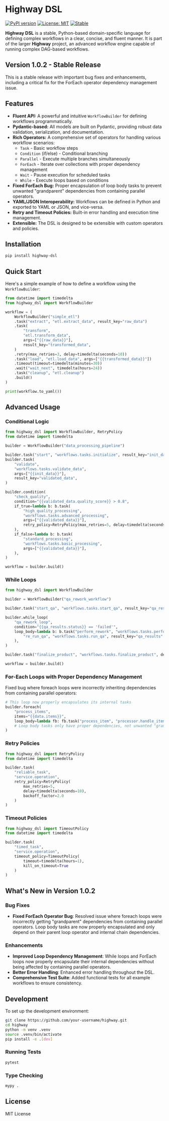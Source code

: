 # Highway DSL

[![PyPI version](https://badge.fury.io/py/highway-dsl.svg)](https://badge.fury.io/py/highway-dsl)
[![License: MIT](https://img.shields.io/badge/License-MIT-yellow.svg)](https://opensource.org/licenses/MIT)
[![Stable](https://img.shields.io/badge/Status-Stable-brightgreen)](https://pypi.org/project/highway-dsl/)

**Highway DSL** is a stable, Python-based domain-specific language for defining complex workflows in a clear, concise, and fluent manner. It is part of the larger **Highway** project, an advanced workflow engine capable of running complex DAG-based workflows.

## Version 1.0.2 - Stable Release

This is a stable release with important bug fixes and enhancements, including a critical fix for the ForEach operator dependency management issue.

## Features

*   **Fluent API:** A powerful and intuitive `WorkflowBuilder` for defining workflows programmatically.
*   **Pydantic-based:** All models are built on Pydantic, providing robust data validation, serialization, and documentation.
*   **Rich Operators:** A comprehensive set of operators for handling various workflow scenarios:
    *   `Task` - Basic workflow steps
    *   `Condition` (if/else) - Conditional branching
    *   `Parallel` - Execute multiple branches simultaneously 
    *   `ForEach` - Iterate over collections with proper dependency management
    *   `Wait` - Pause execution for scheduled tasks
    *   `While` - Execute loops based on conditions
*   **Fixed ForEach Bug:** Proper encapsulation of loop body tasks to prevent unwanted "grandparent" dependencies from containing parallel operators.
*   **YAML/JSON Interoperability:** Workflows can be defined in Python and exported to YAML or JSON, and vice-versa.
*   **Retry and Timeout Policies:** Built-in error handling and execution time management.
*   **Extensible:** The DSL is designed to be extensible with custom operators and policies.

## Installation

```bash
pip install highway-dsl
```

## Quick Start

Here's a simple example of how to define a workflow using the `WorkflowBuilder`:

```python
from datetime import timedelta
from highway_dsl import WorkflowBuilder

workflow = (
    WorkflowBuilder("simple_etl")
    .task("extract", "etl.extract_data", result_key="raw_data")
    .task(
        "transform",
        "etl.transform_data",
        args=["{{raw_data}}"],
        result_key="transformed_data",
    )
    .retry(max_retries=3, delay=timedelta(seconds=10))
    .task("load", "etl.load_data", args=["{{transformed_data}}"])
    .timeout(timeout=timedelta(minutes=30))
    .wait("wait_next", timedelta(hours=24))
    .task("cleanup", "etl.cleanup")
    .build()
)

print(workflow.to_yaml())
```

## Advanced Usage

### Conditional Logic

```python
from highway_dsl import WorkflowBuilder, RetryPolicy
from datetime import timedelta

builder = WorkflowBuilder("data_processing_pipeline")

builder.task("start", "workflows.tasks.initialize", result_key="init_data")
builder.task(
    "validate",
    "workflows.tasks.validate_data",
    args=["{{init_data}}"],
    result_key="validated_data",
)

builder.condition(
    "check_quality",
    condition="{{validated_data.quality_score}} > 0.8",
    if_true=lambda b: b.task(
        "high_quality_processing",
        "workflows.tasks.advanced_processing",
        args=["{{validated_data}}"],
        retry_policy=RetryPolicy(max_retries=5, delay=timedelta(seconds=10), backoff_factor=2.0),
    ),
    if_false=lambda b: b.task(
        "standard_processing",
        "workflows.tasks.basic_processing",
        args=["{{validated_data}}"],
    ),
)

workflow = builder.build()
```

### While Loops

```python
from highway_dsl import WorkflowBuilder

builder = WorkflowBuilder("qa_rework_workflow")

builder.task("start_qa", "workflows.tasks.start_qa", result_key="qa_results")

builder.while_loop(
    "qa_rework_loop",
    condition="{{qa_results.status}} == 'failed'",
    loop_body=lambda b: b.task("perform_rework", "workflows.tasks.perform_rework").task(
        "re_run_qa", "workflows.tasks.run_qa", result_key="qa_results"
    ),
)

builder.task("finalize_product", "workflows.tasks.finalize_product", dependencies=["qa_rework_loop"])

workflow = builder.build()
```

### For-Each Loops with Proper Dependency Management

Fixed bug where foreach loops were incorrectly inheriting dependencies from containing parallel operators:

```python
# This loop now properly encapsulates its internal tasks
builder.foreach(
    "process_items",
    items="{{data.items}}",
    loop_body=lambda fb: fb.task("process_item", "processor.handle_item", args=["{{item.id}}"])
    # Loop body tasks only have proper dependencies, not unwanted "grandparent" dependencies
)
```

### Retry Policies

```python
from highway_dsl import RetryPolicy
from datetime import timedelta

builder.task(
    "reliable_task",
    "service.operation",
    retry_policy=RetryPolicy(
        max_retries=5,
        delay=timedelta(seconds=10),
        backoff_factor=2.0
    )
)
```

### Timeout Policies

```python
from highway_dsl import TimeoutPolicy
from datetime import timedelta

builder.task(
    "timed_task",
    "service.operation",
    timeout_policy=TimeoutPolicy(
        timeout=timedelta(hours=1),
        kill_on_timeout=True
    )
)
```

## What's New in Version 1.0.2

### Bug Fixes
* **Fixed ForEach Operator Bug**: Resolved issue where foreach loops were incorrectly getting "grandparent" dependencies from containing parallel operators. Loop body tasks are now properly encapsulated and only depend on their parent loop operator and internal chain dependencies.

### Enhancements
* **Improved Loop Dependency Management**: While loops and ForEach loops now properly encapsulate their internal dependencies without being affected by containing parallel operators.
* **Better Error Handling**: Enhanced error handling throughout the DSL.
* **Comprehensive Test Suite**: Added functional tests for all example workflows to ensure consistency.

## Development

To set up the development environment:

```bash
git clone https://github.com/your-username/highway.git
cd highway
python -m venv .venv
source .venv/bin/activate
pip install -e .[dev]
```

### Running Tests

```bash
pytest
```

### Type Checking

```bash
mypy .
```

## License

MIT License